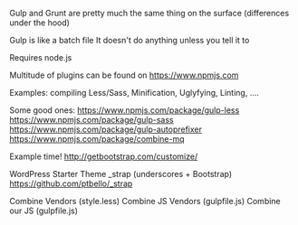 Gulp and Grunt are pretty much the same thing on the surface (differences under the hood)

Gulp is like a batch file
It doesn't do anything unless you tell it to

Requires node.js

Multitude of plugins can be found on https://www.npmjs.com

Examples: compiling Less/Sass, Minification, Uglyfying, Linting, ....



Some good ones:
https://www.npmjs.com/package/gulp-less
https://www.npmjs.com/package/gulp-sass
https://www.npmjs.com/package/gulp-autoprefixer
https://www.npmjs.com/package/combine-mq


Example time!
http://getbootstrap.com/customize/

WordPress Starter Theme _strap (underscores + Bootstrap)
https://github.com/ptbello/_strap


Combine Vendors (style.less)
Combine JS Vendors (gulpfile.js)
Combine our JS (gulpfile.js)
